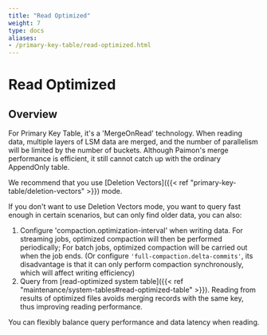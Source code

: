 ```yaml
---
title: "Read Optimized"
weight: 7
type: docs
aliases:
- /primary-key-table/read-optimized.html
---
```

<!--
Licensed to the Apache Software Foundation (ASF) under one
or more contributor license agreements.  See the NOTICE file
distributed with this work for additional information
regarding copyright ownership.  The ASF licenses this file
to you under the Apache License, Version 2.0 (the
"License"); you may not use this file except in compliance
with the License.  You may obtain a copy of the License at

  http://www.apache.org/licenses/LICENSE-2.0

Unless required by applicable law or agreed to in writing,
software distributed under the License is distributed on an
"AS IS" BASIS, WITHOUT WARRANTIES OR CONDITIONS OF ANY
KIND, either express or implied.  See the License for the
specific language governing permissions and limitations
under the License.
-->

# Read Optimized

## Overview

For Primary Key Table, it's a 'MergeOnRead' technology. When reading data, multiple layers of LSM data are merged,
and the number of parallelism will be limited by the number of buckets. Although Paimon's merge performance is efficient,
it still cannot catch up with the ordinary AppendOnly table.

We recommend that you use [Deletion Vectors]({{< ref "primary-key-table/deletion-vectors" >}}) mode.

If you don't want to use Deletion Vectors mode, you want to query fast enough in certain scenarios, but can only find
older data, you can also:

1. Configure 'compaction.optimization-interval' when writing data. For streaming jobs, optimized compaction will then
   be performed periodically; For batch jobs, optimized compaction will be carried out when the job ends. (Or configure
   `'full-compaction.delta-commits'`, its disadvantage is that it can only perform compaction synchronously, which will
   affect writing efficiency)
2. Query from [read-optimized system table]({{< ref "maintenance/system-tables#read-optimized-table" >}}). Reading from
   results of optimized files avoids merging records with the same key, thus improving reading performance.

You can flexibly balance query performance and data latency when reading.
